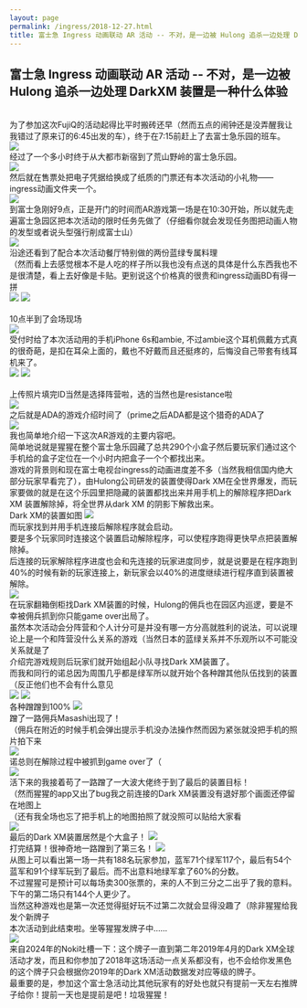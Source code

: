 ```yaml
---
layout: page
permalink: /ingress/2018-12-27.html
title: 富士急 Ingress 动画联动 AR 活动 -- 不对，是一边被 Hulong 追杀一边处理 DarkXM 装置是一种什么体验
---
```


## 富士急 Ingress 动画联动 AR 活动 -- 不对，是一边被 Hulong 追杀一边处理 DarkXM 装置是一种什么体验

<br>为了参加这次FujiQ的活动起得比平时搬砖还早（然而五点的闹钟还是没弄醒我让我错过了原来订的6:45出发的车），终于在7:15前赶上了去富士急乐园的班车。
<br>
<img src="/ingress/2018-12-27/image000.jpg">
<br>经过了一个多小时终于从大都市新宿到了荒山野岭的富士急乐园。
<br>
<img src="/ingress/2018-12-27/image001.jpg">
<br>然后就在售票处把电子凭据给换成了纸质的门票还有本次活动的小礼物——ingress动画文件夹一个。
<br>
<img src="/ingress/2018-12-27/image002.jpg">
<br>到富士急刚好9点，正是开门的时间而AR游戏第一场是在10:30开始，所以就先走遍富士急园区把本次活动的限时任务先做了（仔细看你就会发现任务图把动画人物的发型或者说头型强行削成富士山）
<br>
<img src="/ingress/2018-12-27/image003.jpg">
<br>沿途还看到了配合本次活动餐厅特别做的两份蓝绿专属料理
<br>（然而看上去感觉根本不是人吃的样子所以我也没有点送的具体是什么东西我也不是很清楚，看上去好像是卡贴。更别说这个价格真的很贵和ingress动画BD有得一拼
<br>
<img src="/ingress/2018-12-27/image004.jpg">
<img src="/ingress/2018-12-27/image005.jpg">
<br>
<br>10点半到了会场现场
<br>
<img src="/ingress/2018-12-27/image006.jpg">
<br>受付时给了本次活动用的手机iPhone 6s和ambie, 不过ambie这个耳机佩戴方式真的很奇葩，是扣在耳朵上面的，戴也不好戴而且还挺疼的，后悔没自己带套有线耳机来了。
<br>
<img src="/ingress/2018-12-27/image007.jpg">
<img src="/ingress/2018-12-27/image008.jpg">
<br>
<br>上传照片填完ID当然是选择阵营啦，选的当然也是resistance啦
<br>
<img src="/ingress/2018-12-27/image009.jpg">
<br>之后就是ADA的游戏介绍时间了（prime之后ADA都是这个猎奇的ADA了
<br>
<img src="/ingress/2018-12-27/image010.jpg">
<br>我也简单地介绍一下这次AR游戏的主要内容吧。
<br>简单地说就是猩猩在整个富士急乐园藏了总共290个小盒子然后要玩家们通过这个手机给的盒子定位在一个小时内把盒子一个个都找出来。
<br>游戏的背景则和现在富士电视台ingress的动画进度差不多（当然我相信国内绝大部分玩家早看完了），由Hulong公司研发的装置使得Dark XM在全世界爆发，而玩家要做的就是在这个乐园里把隐藏的装置都找出来并用手机上的解除程序把Dark XM 装置解除掉，将全世界从dark XM 的阴影下解救出来。
<br>Dark XM的装置如图
<img src="/ingress/2018-12-27/image011.jpg">
<br>而玩家找到并用手机连接后解除程序就会启动。
<br>要是多个玩家同时连接这个装置启动解除程序，可以使程序跑得更快早点把装置解除掉。
<br>后连接的玩家解除程序进度也会和先连接的玩家进度同步，就是说要是在程序跑到40%的时候有新的玩家连接上，新玩家会以40%的进度继续进行程序直到装置被解除。
<br>
<img src="/ingress/2018-12-27/image012.jpg">
<br>在玩家翻箱倒柜找Dark XM装置的时候，Hulong的佣兵也在园区内巡逻，要是不幸被佣兵抓到你只能game over出局了。
<br>虽然本次活动会分阵营和个人计分可是并没有哪一方分高就胜利的说法，可以说理论上是一个和阵营没什么关系的游戏（当然日本的蓝绿关系并不乐观所以不可能没关系就是了
<br>介绍完游戏规则后玩家们就开始组起小队寻找Dark XM装置了。
<br>而我和同行的诺总因为周围几乎都是绿军所以就开始个各种蹭其他队伍找到的装置（反正他们也不会有什么意见
<br>
<img src="/ingress/2018-12-27/image013.jpg">
<img src="/ingress/2018-12-27/image014.jpg">
<br>各种蹭蹭到100%
<img src="/ingress/2018-12-27/image015.jpg">
<br>蹭了一路佣兵Masashi出现了！
<br>（佣兵在附近的时候手机会弹出提示手机没办法操作然而因为紧张就没把手机的照片拍下来
<br>
<img src="/ingress/2018-12-27/image016.jpg">
<br>诺总则在解除过程中被抓到game over了（
<br>
<img src="/ingress/2018-12-27/image017.jpg">
<br>活下来的我接着苟了一路蹭了一大波大佬终于到了最后的装置目标！
<br>（然而猩猩的app又出了bug我之前连接的Dark XM装置没有退好那个画面还停留在地图上
<br>（还有我全场也忘了把手机上的地图拍照了就没照可以贴给大家看
<br>
<img src="/ingress/2018-12-27/image018.jpg">
<br>最后的Dark XM装置居然是个大盒子！
<img src="/ingress/2018-12-27/image019.jpg">
<br>打完结算！很神奇地一路蹭到了第三名！
<img src="/ingress/2018-12-27/image020.jpg">
<br>从图上可以看出第一场一共有188名玩家参加，蓝军71个绿军117个，最后有54个蓝军和91个绿军玩到了最后。而不出意料地绿军拿了60%的分数。
<br>不过猩猩可是预计可以每场卖300张票的，来的人不到三分之二出乎了我的意料。
<br>下午的第二场只有144个人更少了。
<br>当然这种游戏也是第一次还觉得挺好玩不过第二次就会显得没趣了（除非猩猩给我发个新牌子
<br>本次活动到此结束啦。坐等猩猩发牌子中……
<br>
<img src="/ingress/2018-12-27/image021.png">
<br>来自2024年的Noki吐槽一下：这个牌子一直到第二年2019年4月的Dark XM全球活动才发，而且和你参加了2018年这场活动一点关系都没有，也不会给你发黑色的这个牌子只会根据你2019年的Dark XM活动数据发对应等级的牌子。
<br>最重要的是，参加这个富士急活动比其他玩家有的好处也就只有提前一天左右推牌子给你！提前一天也是提前是吧！垃圾猩猩！


